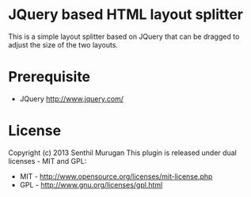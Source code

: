 # JQuery based HTML layout splitter

This is a simple layout splitter based on JQuery that can be dragged to adjust the size of the two layouts.

# Prerequisite

* JQuery http://www.jquery.com/

# License

Copyright (c) 2013 Senthil Murugan
This plugin is released under dual licenses -  MIT and GPL:
* MIT - http://www.opensource.org/licenses/mit-license.php
* GPL - http://www.gnu.org/licenses/gpl.html
